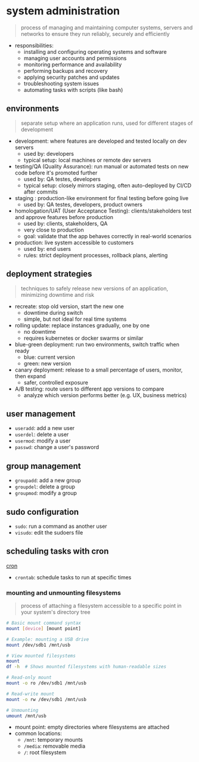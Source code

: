 
# system administration

> process of managing and maintaining computer systems, servers and networks to ensure they run reliably, securely and efficiently

- responsibilities:
  - installing and configuring operating systems and software
  - managing user accounts and permissions
  - monitoring performance and availability
  - performing backups and recovery
  - applying security patches and updates
  - troubleshooting system issues
  - automating tasks with scripts (like bash)

## environments

> separate setup where an application runs, used for different stages of development

- development: where features are developed and tested locally on dev servers
  - used by: developers
  - typical setup: local machines or remote dev servers
- testing/QA (Quality Assurance): run manual or automated tests on new code before it's promoted further
  - used by: QA testes, developers
  - typical setup: closely mirrors staging, often auto-deployed by CI/CD after commits
- staging : production-like environment for final testing before going live
  - used by: QA testes, developers, product owners
- homologation/UAT (User Acceptance Testing): clients/stakeholders test and approve features before production
  - used by: clients, stakeholders, QA
  - very close to production
  - goal: validate that the app behaves correctly in real-world scenarios
- production: live system accessible to customers
  - used by: end users
  - rules: strict deployment processes, rollback plans, alerting

## deployment strategies

> techniques to safely release new versions of an application, minimizing downtime and risk

- recreate: stop old version, start the new one
  - downtime during switch
  - simple, but not ideal for real time systems
- rolling update: replace instances gradually, one by one
  - no downtime
  - requires kubernetes or docker swarms or similar
- blue-green deployment: run two environments, switch traffic when ready
  - blue: current version
  - green: new version
- canary deployment: release to a small percentage of users, monitor, then expand
  - safer, controlled exposure
- A/B testing: route users to different app versions to compare
  - analyze which version performs better (e.g. UX, business metrics)

## user management

- `useradd`: add a new user
- `userdel`: delete a user
- `usermod`: modify a user
- `passwd`: change a user's password

## group management

- `groupadd`: add a new group
- `groupdel`: delete a group
- `groupmod`: modify a group

## sudo configuration

- `sudo`: run a command as another user
- `visudo`: edit the sudoers file


## scheduling tasks with cron

[cron](/cli_tools.md#rsync)

- `crontab`: schedule tasks to run at specific times

### mounting and unmounting filesystems

> process of attaching a filesystem accessible to a specific point in your system's directory tree

```bash
# Basic mount command syntax
mount [device] [mount point]

# Example: mounting a USB drive
mount /dev/sdb1 /mnt/usb

# View mounted filesystems
mount
df -h  # Shows mounted filesystems with human-readable sizes

# Read-only mount
mount -o ro /dev/sdb1 /mnt/usb

# Read-write mount
mount -o rw /dev/sdb1 /mnt/usb

# Unmounting
umount /mnt/usb
```

- mount point: empty directories where filesystems are attached
- common locations:
  - `/mnt`: temporary mounts
  - `/media`: removable media
  - `/`: root filesystem

